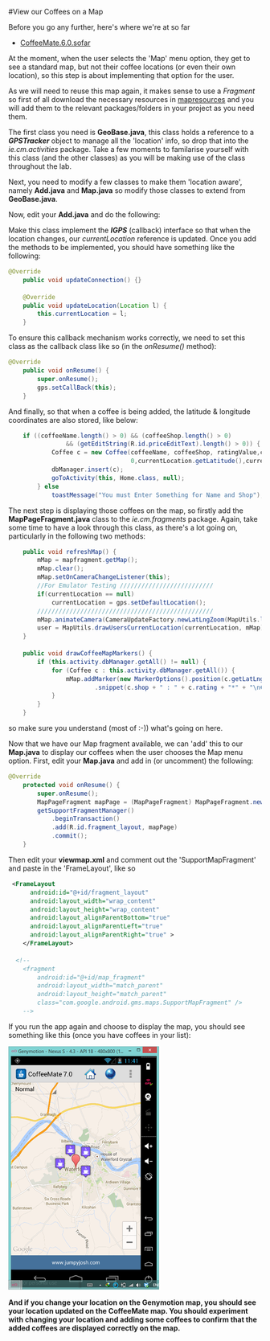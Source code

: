 #View our Coffees on a Map

Before you go any further, here's where we're at so far

- [CoffeeMate.6.0.sofar](../archives/CoffeeMate.7.0.sofar.zip)


At the moment, when the user selects the 'Map' menu option, they get to see a standard map, but not their coffee locations (or even their own location), so this step is about implementing that option for the user.

As we will need to reuse this map again, it makes sense to use a <i>Fragment</i> so first of all download the necessary resources in [mapresources](../archives/mapresources.zip) and you will add them to the relevant packages/folders in your project as you need them.

The first class you need is <b>GeoBase.java</b>, this class holds a reference to a <i><b>GPSTracker</b></i> object to manage all the 'location' info, so drop that into the <i>ie.cm.activities</i> package. Take a few moments to familarise yourself with this class (and the other classes) as you will be making use of the class throughout the lab.

Next, you need to modify a few classes to make them 'location aware', namely <b>Add.java</b> and <b>Map.java</b> so modify those classes to extend from <b>GeoBase.java</b>.

Now, edit your <b>Add.java</b> and do the following:

Make this class implement the <i><b>IGPS</b></i> (callback) interface so that when the location changes, our <i>currentLocation</i> reference is updated. Once you add the methods to be implemented, you should have something like the following:

~~~java
@Override
	public void updateConnection() {}

	@Override
	public void updateLocation(Location l) {
		this.currentLocation = l;
	}
~~~ 

To ensure this callback mechanism works correctly, we need to set this class as the callback class like so (in the <i>onResume()</i> method):

~~~java
@Override
	public void onResume() {
		super.onResume();		
		gps.setCallBack(this);			
	}
~~~

And finally, so that when a coffee is being added, the latitude & longitude coordinates are also stored, like below:

~~~java
	if ((coffeeName.length() > 0) && (coffeeShop.length() > 0)
				&& (getEditString(R.id.priceEditText).length() > 0)) {
			Coffee c = new Coffee(coffeeName, coffeeShop, ratingValue,coffeePrice, 
					              0,currentLocation.getLatitude(),currentLocation.getLongitude());
			dbManager.insert(c);
			goToActivity(this, Home.class, null);
		} else
			toastMessage("You must Enter Something for Name and Shop");
~~~

The next step is displaying those coffees on the map, so firstly add the <b>MapPageFragment.java</b> class to the <i>ie.cm.fragments</i> package. Again, take some time to have a look through this class, as there's a lot going on, particularly in the following two methods:

~~~java
	public void refreshMap() {
		mMap = mapfragment.getMap();
		mMap.clear();
		mMap.setOnCameraChangeListener(this);
		//For Emulator Testing //////////////////////////
		if(currentLocation == null)
			currentLocation = gps.setDefaultLocation();
		/////////////////////////////////////////////////
		mMap.animateCamera(CameraUpdateFactory.newLatLngZoom(MapUtils.locationToLatLng(currentLocation), mapZoomLevel));
		user = MapUtils.drawUsersCurrentLocation(currentLocation, mMap);
	}
 
	public void drawCoffeeMapMarkers() {
		if (this.activity.dbManager.getAll() != null) {
			for (Coffee c : this.activity.dbManager.getAll()) {
				mMap.addMarker(new MarkerOptions().position(c.getLatLngPoint()).title(c.name)
						.snippet(c.shop + " : " + c.rating + "*" + "\n€" + c.price).icon(BitmapDescriptorFactory.fromResource(R.drawable.coffee)));
			}
		}
	}
~~~

so make sure you understand (most of :-)) what's going on here.

Now that we have our Map fragment available, we can 'add' this to our <b>Map.java</b> to display our coffees when the user chooses the Map menu option. First, edit your <b>Map.java</b> and add in (or uncomment) the following:

~~~java
@Override
	protected void onResume() {
		super.onResume();
		MapPageFragment mapPage = (MapPageFragment) MapPageFragment.newInstance();
		getSupportFragmentManager()
			.beginTransaction()
			.add(R.id.fragment_layout, mapPage)
			.commit();
	}
~~~

Then edit your <b>viewmap.xml</b> and comment out the 'SupportMapFragment' and paste in the 'FrameLayout', like so

~~~xml
 <FrameLayout
      android:id="@+id/fragment_layout"
      android:layout_width="wrap_content"
      android:layout_height="wrap_content"
      android:layout_alignParentBottom="true"
      android:layout_alignParentLeft="true"
      android:layout_alignParentRight="true" >
    </FrameLayout>
    
  <!-- 
    <fragment
        android:id="@+id/map_fragment"
        android:layout_width="match_parent"
        android:layout_height="match_parent"
        class="com.google.android.gms.maps.SupportMapFragment" />
	-->
~~~

If you run the app again and choose to display the map, you should see something like this (once you have coffees in your list):

![](../img/lab704.png)

<b>And if you change your location on the Genymotion map, you should see your location updated on the CoffeeMate map. You should experiment with changing your location and adding some coffees to confirm that the added coffees are displayed correctly on the map.</b>